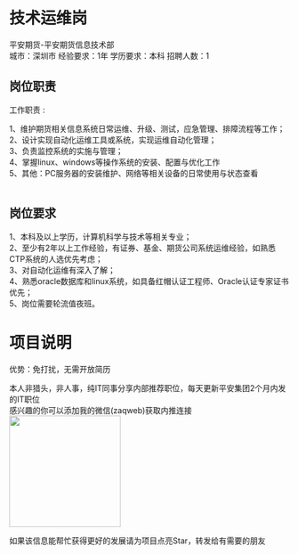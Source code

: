 # 技术运维岗
平安期货-平安期货信息技术部  
城市：深圳市 经验要求：1年 学历要求：本科  招聘人数：1

## 岗位职责
工作职责 :   
   
1、维护期货相关信息系统日常运维、升级、测试，应急管理、排障流程等工作；   
2、设计实现自动化运维工具或系统，实现运维自动化管理；   
3、负责监控系统的实施与管理；   
4、掌握linux、windows等操作系统的安装、配置与优化工作   
5、其他：PC服务器的安装维护、网络等相关设备的日常使用与状态查看   
​

## 岗位要求
1、本科及以上学历，计算机科学与技术等相关专业；   
2、至少有2年以上工作经验，有证券、基金、期货公司系统运维经验，如熟悉CTP系统的人选优先考虑；   
3、对自动化运维有深入了解；   
4、熟悉oracle数据库和linux系统，如具备红帽认证工程师、Oracle认证专家证书优先；   
5、岗位需要轮流值夜班。

# 项目说明

优势：免打扰，无需开放简历

本人非猎头，非人事，纯IT同事分享内部推荐职位，每天更新平安集团2个月内发的IT职位  
感兴趣的你可以添加我的微信(zaqweb)获取内推连接  
<img src="https://github.com/zaqweb/PA-IT-JOBS/blob/master/WechatICode.jpeg"  height="200" width="200">

如果该信息能帮忙获得更好的发展请为项目点亮Star，转发给有需要的朋友




